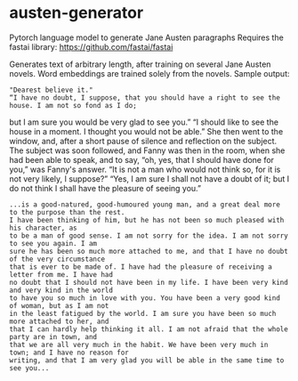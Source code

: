 # austen-generator
Pytorch language model to generate Jane Austen paragraphs
Requires the fastai library: https://github.com/fastai/fastai

Generates text of arbitrary length, after training on several Jane Austen novels.  Word embeddings are trained solely from the novels. 
Sample output:

    "Dearest believe it."
    “I have no doubt, I suppose, that you should have a right to see the house. I am not so fond as I do; 
but I am sure you would be very glad to see you.” 
     “I should like to see the house in a moment. I thought you would not be able.”
     She then went to the window, and, after a short pause of silence and reflection on the subject. The 
subject was soon followed, and Fanny was then in the room, when she had been able to speak, and to say, “oh,
yes, that I should have done for you,” was Fanny's answer.
    “It is not a man who would not think so, for it is not very likely, I suppose?” 
    “Yes, I am sure I shall not have a doubt of it; but I do not think I shall have the pleasure of seeing you.”
    
    ...is a good-natured, good-humoured young man, and a great deal more to the purpose than the rest. 
    I have been thinking of him, but he has not been so much pleased with his character, as 
    to be a man of good sense. I am not sorry for the idea. I am not sorry to see you again. I am
    sure he has been so much more attached to me, and that I have no doubt of the very circumstance
    that is ever to be made of. I have had the pleasure of receiving a letter from me. I have had
    no doubt that I should not have been in my life. I have been very kind and very kind in the world
    to have you so much in love with you. You have been a very good kind of woman, but as I am not
    in the least fatigued by the world. I am sure you have been so much more attached to her, and
    that I can hardly help thinking it all. I am not afraid that the whole party are in town, and
    that we are all very much in the habit. We have been very much in town; and I have no reason for
    writing, and that I am very glad you will be able in the same time to see you...
